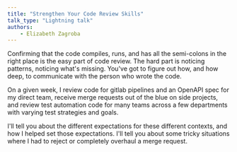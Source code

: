 ```yaml
---
title: "Strengthen Your Code Review Skills"
talk_type: "Lightning talk"
authors:
    - Elizabeth Zagroba
---
```

Confirming that the code compiles, runs, and has all the semi-colons in the right place is the easy part of code review. The hard part is noticing patterns, noticing what's missing. You've got to figure out how, and how deep, to communicate with the person who wrote the code. 

On a given week, I review code for gitlab pipelines and an OpenAPI spec for my direct team, receive merge requests out of the blue on side projects, and review test automation code for many teams across a few departments with varying test strategies and goals. 

I'll tell you about the different expectations for these different contexts, and how I helped set those expectations. I'll tell you about some tricky situations where I had to reject or completely overhaul a merge request. 
